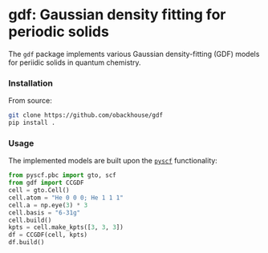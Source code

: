 # gdf: Gaussian density fitting for periodic solids

The `gdf` package implements various Gaussian density-fitting (GDF) models for periidic solids in quantum chemistry.

### Installation

From source:

```bash
git clone https://github.com/obackhouse/gdf
pip install .
```

### Usage

The implemented models are built upon the [`pyscf`](https://github.com/pyscf/pyscf) functionality:

```python
from pyscf.pbc import gto, scf
from gdf import CCGDF
cell = gto.Cell()
cell.atom = "He 0 0 0; He 1 1 1"
cell.a = np.eye(3) * 3
cell.basis = "6-31g"
cell.build()
kpts = cell.make_kpts([3, 3, 3])
df = CCGDF(cell, kpts)
df.build()
```
